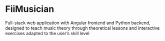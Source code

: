 # FiiMusician
Full-stack web application with Angular frontend and Python backend, designed to teach music theory through theoretical lessons and interactive exercises adapted to the user’s skill level
